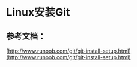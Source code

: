 # Linux安装Git

## 参考文档：

[http://www.runoob.com/git/git-install-setup.html](http://www.runoob.com/git/git-install-setup.html)

